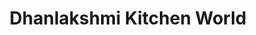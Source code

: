 ---
title: "Dhanlakshmi Kitchen World"
url: /bangalore/dhanlakshmi-kitchen-world/
shop: houseware
---